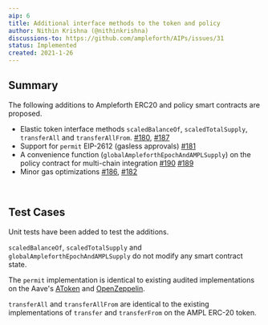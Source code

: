 ```yaml
---
aip: 6
title: Additional interface methods to the token and policy
author: Nithin Krishna (@nithinkrishna)
discussions-to: https://github.com/ampleforth/AIPs/issues/31
status: Implemented
created: 2021-1-26
---
```


## Summary

The following additions to Ampleforth ERC20 and policy smart contracts are proposed.

* Elastic token interface methods `scaledBalanceOf`, `scaledTotalSupply`, `transferAll` and `transferAllFrom`. [#180](https://github.com/ampleforth/uFragments/pull/180), [#187](https://github.com/ampleforth/uFragments/pull/187)
* Support for `permit` EIP-2612 (gasless approvals) [#181](https://github.com/ampleforth/uFragments/pull/181)
* A convenience function (`globalAmpleforthEpochAndAMPLSupply`) on the policy contract for multi-chain integration [#190](https://github.com/ampleforth/uFragments/pull/190) [#189](https://github.com/ampleforth/uFragments/pull/189)
* Minor gas optimizations [#186](https://github.com/ampleforth/uFragments/pull/186), [#182](https://github.com/ampleforth/uFragments/pull/182)

<br/>

## Test Cases

Unit tests have been added to test the additions.

`scaledBalanceOf`, `scaledTotalSupply` and `globalAmpleforthEpochAndAMPLSupply` do not modify any smart contract state.

The `permit` implementation is identical to existing audited implementations on the Aave's [AToken](https://github.com/ampleforth/protocol-v2/blob/master/contracts/protocol/tokenization/AToken.sol#L268) and [OpenZeppelin](https://github.com/OpenZeppelin/openzeppelin-contracts-upgradeable/blob/master/contracts/drafts/ERC20PermitUpgradeable.sol).

`transferAll` and `transferAllFrom` are identical to the existing implementations of `transfer` and `transferFrom` on the AMPL ERC-20 token.

<br/>

